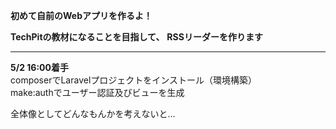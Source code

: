 **初めて自前のWebアプリを作るよ！**

**TechPitの教材になることを目指して、**
**RSSリーダーを作ります**
___

**5/2 16:00着手**  
composerでLaravelプロジェクトをインストール（環境構築）  
make:authでユーザー認証及びビューを生成  

全体像としてどんなもんかを考えないと…  
